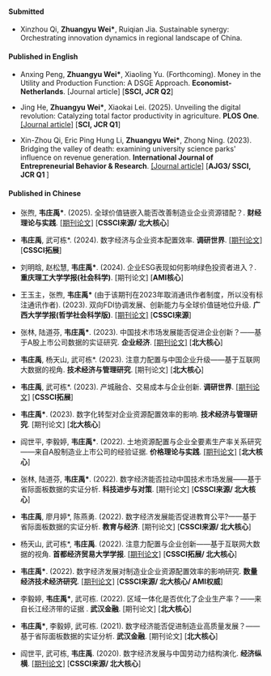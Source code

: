 #### Submitted

- Xinzhou Qi, <strong>Zhuangyu Wei*</strong>, Ruiqian Jia. Sustainable synergy: Orchestrating innovation dynamics in regional landscape of China.

#### Published in English
- Anxing Peng, <strong>Zhuangyu Wei*</strong>, Xiaoling Yu. (Forthcoming). Money in the Utility and Production Function: A DSGE Approach. <strong>Economist-Netherlands</strong>. [Journal article] [<strong>SSCI, JCR Q2</strong>]

- Jing He, <strong>Zhuangyu Wei*</strong>, Xiaokai Lei. (2025). Unveiling the digital revolution: Catalyzing total factor productivity in agriculture. <strong>PLOS One</strong>. [[Journal article]](https://doi.org/10.1371/journal.pone.0318333) [<strong>SCI, JCR Q1</strong>]

- Xin-Zhou Qi, Eric Ping Hung Li, <strong>Zhuangyu Wei*</strong>, Zhong Ning. (2023). Bridging the valley of death: examining university science parks' influence on revenue generation. <strong>International Journal of Entrepreneurial Behavior & Research</strong>. [[Journal article]](https://doi.org/10.1108/IJEBR-05-2023-0475) [<strong>AJG3/ SSCI, JCR Q1 </strong>]


#### Published in Chinese
- 张煦, <strong>韦庄禹*</strong>. (2025). 全球价值链嵌入能否改善制造业企业资源错配？. <strong>财经理论与实践</strong>. [[期刊论文]](https://doi.org/10.16339/j.cnki.hdxbcjb.2025.01.018) [<strong>CSSCI来源/ 北大核心</strong>]

- <strong>韦庄禹</strong>, 武可栋*. (2024). 数字经济与企业资本配置效率. <strong>调研世界</strong>. [[期刊论文]](https://doi.org/10.13778/j.cnki.11-3705/c.2024.05.004) [<strong>CSSCI拓展</strong>]

- 刘明晗, 赵松慧, <strong>韦庄禹*</strong>. (2024). 企业ESG表现如何影响绿色投资者进入？. <strong>重庆理工大学学报(社会科学)</strong>. [期刊论文] [<strong>AMI核心</strong>]

- 王玉主，张煦, <strong>韦庄禹*</strong> (由于该期刊在2023年取消通讯作者制度，所以没有标注通讯作者). (2023). 双向FDI协调发展、创新能力与全球价值链地位升级. <strong>广西大学学报(哲学社会科学版)</strong>. [[期刊论文]](https://doi.org/10.13624/j.cnki.jgupss.2023.06.017) [<strong>CSSCI来源</strong>]

- 张林, 陆道芬, <strong>韦庄禹*</strong>. (2023). 中国技术市场发展能否促进企业创新？——基于A股上市公司数据的实证研究. <strong>企业经济</strong>. [[期刊论文]](https://doi.org/10.13529/j.cnki.enterprise.economy.2023.09.008) [<strong>北大核心</strong>]

- <strong>韦庄禹</strong>, 杨天山, 武可栋*. (2023). 注意力配置与中国企业升级——基于互联网大数据的视角. <strong>技术经济与管理研究</strong>. [期刊论文] [<strong>北大核心</strong>]

- <strong>韦庄禹</strong>, 武可栋*. (2023). 产城融合、交易成本与企业创新. <strong>调研世界</strong>. [[期刊论文]](https://doi.org/10.13778/j.cnki.11-3705/c.2023.07.004) [<strong>CSSCI拓展</strong>]

- <strong>韦庄禹*</strong>. (2023). 数字化转型对企业资源配置效率的影响. <strong>技术经济与管理研究</strong>. [期刊论文] [<strong>北大核心</strong>]

- 阎世平, 李毅婷, <strong>韦庄禹*</strong>. (2022). 土地资源配置与企业全要素生产率关系研究——来自A股制造业上市公司的经验证据. <strong>价格理论与实践</strong>. [[期刊论文]](https://doi.org/10.19851/j.cnki.CN11-1010/F.2022.09.432) [<strong>北大核心</strong>]

- 张林, 陆道芬, <strong>韦庄禹*</strong>. (2022). 数字经济能否拉动中国技术市场发展——基于省际面板数据的实证分析. <strong>科技进步与对策</strong>. [期刊论文] [<strong>CSSCI来源/ 北大核心</strong>]

-  <strong>韦庄禹</strong>, 廖月婷*, 陈燕勇. (2022). 数字经济发展能否促进教育公平?——基于省际面板数据的实证分析. <strong>教育与经济</strong>. [期刊论文] [<strong>CSSCI来源/ 北大核心</strong>]

- 杨天山, 武可栋*, <strong>韦庄禹</strong>. (2022). 注意力配置与企业创新——基于互联网大数据的视角. <strong>首都经济贸易大学学报</strong>. [[期刊论文]](https://doi.org/10.13504/j.cnki.issn1008-2700.2022.04.004) [<strong>CSSCI拓展/ 北大核心</strong>]

- <strong>韦庄禹*</strong>. (2022). 数字经济发展对制造业企业资源配置效率的影响研究. <strong>数量经济技术经济研究</strong>. [[期刊论文]](https://doi.org/10.13653/j.cnki.jqte.2022.03.009) [<strong>CSSCI来源/ 北大核心/ AMI权威</strong>]

- 李毅婷,  <strong>韦庄禹*</strong>, 武可栋. (2022). 区域一体化是否优化了企业生产率？——来自长江经济带的证据 . <strong>武汉金融</strong>. [期刊论文] [<strong>北大核心</strong>]

- <strong>韦庄禹*</strong>, 李毅婷, 武可栋. (2021). 数字经济能否促进制造业高质量发展？——基于省际面板数据的实证分析. <strong>武汉金融</strong>. [期刊论文] [<strong>北大核心</strong>]

- 阎世平, 武可栋, <strong>韦庄禹</strong>. (2020). 数字经济发展与中国劳动力结构演化. <strong>经济纵横</strong>. [[期刊论文]](https://doi.org/10.16528/j.cnki.22-1054/f.202010096) [<strong>CSSCI来源/ 北大核心</strong>]





